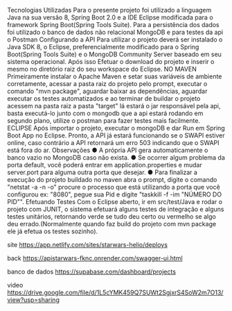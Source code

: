 Tecnologias Utilizadas
Para o presente projeto foi utilizado a linguagem Java na sua versão 8,
Spring Boot 2.0 e a IDE Eclipse modificada para o framework Spring
Boot(Spring Tools Suite). Para a persistência dos dados foi utilizado o
banco de dados não relacional MongoDB e para testes da api o
Postman
Configurando a API
Para utilizar o projeto deverá ser instalado o Java SDK 8, o Eclipse,
preferencialmente modificado para o Spring Boot(Spring Tools Suite) e o
MongoDB Community Server baseado em seu sistema operacional.
Após isso Efetuar o download do projeto e inserir o mesmo no diretório
raiz do seu workspace do Eclipse.
NO MAVEN
Primeiramente instalar o Apache Maven e setar suas variáveis de
ambiente corretamente, acessar a pasta raiz do projeto pelo prompt,
executar o comando "mvn package", aguardar baixar as dependências,
aguardar executar os testes automatizados e ao terminar de buildar o
projeto acessem na pasta raiz a pasta "target" lá estará o jar
responsável pela api, basta executá-lo junto com o mongodb que a api
estará rodando em segundo plano, utilize o postman para fazer testes
mais facilmente.
ECLIPSE
Após importar o projeto, executar o mongoDB e dar Run em Spring Boot
App no Eclipse. Pronto, a API já estará funcionando se o SWAPI estiver
online, caso contrário a API retornará um erro 503 indicando que o
SWAPI está fora do ar.
Observações
● A própria API gera automaticamente o banco vazio no MongoDB caso
não exista.
● Se ocorrer algum problema da porta default, você poderá entrar em
application.properties e mudar server.port para alguma outra porta que
desejar.
● Para finalizar a execução do projeto buildado no maven abra o prompt,
digite o comando "netstat -a -n -o" procure o processo que está
utilizando a porta que você configurou ex: "8080", pegue sua Pid e digite
"taskkill -f -im "NÚMERO DO PID"".
Efetuando Testes
Com o Eclipse aberto, ir em src/test/Java e rodar o projeto com JUNIT, o
sistema efetuará alguns testes de integração e alguns testes unitários,
retornando verde se tudo deu certo ou vermelho se algo deu
errado.(Normalmente quando faz build do projeto com mvn package ele
já efetua os testes sozinho).



site 
https://app.netlify.com/sites/starwars-helio/deploys

back
https://apistarwars-fknc.onrender.com/swagger-ui.html

banco de dados 
https://supabase.com/dashboard/projects


video
https://drive.google.com/file/d/1L5cYMK459Q7SUWt2SgjxrS4SoW2m7O13/view?usp=sharing




